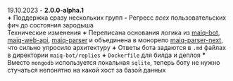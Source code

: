 19.10.2023 - **2.0.0-alpha.1**
\
**+** Поддержка сразу нескольких групп
**-** Регресс *всех* пользовательских фич до состояния зародыша
\
Технические изменения
**+** Переписана основания логика из [maiq-bot](https://github.com/pashokitsme/maiq-bot), [maiq-web-api](https://github.com/pashokitsme/maiq-web-api), [maiq-parser](https://github.com/pashokitsme/maiq-parser) и объединена в монорепо [maiq-parser-next](https://github.com/pashokitsme/maiq-parser-next), что сильно упросило архитектуру
**+** Ответы бота задаются в `.md` файлах в директории `maiq-bot/replies`
**+** `Dockerfile` для билда и деплоя
**\*** Вместо `mongodb` используется локальная `sqlite`, теперь боту не нужно стучаться непонятно на какой хост за базой данных